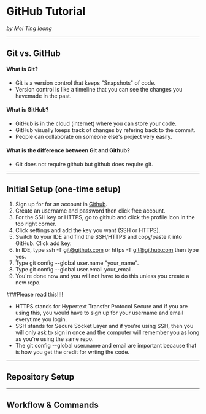 # GitHub Tutorial

_by Mei Ting Ieong_

---
## Git vs. GitHub  
#### What is Git?  
* Git is a version control that keeps "Snapshots" of code.  
 * Version control is like a timeline that you can see the changes you havemade in the past.  


#### What is GitHub?
* GitHub is in the cloud (internet) where you can store your code.  
* GitHub visually keeps track of changes by refering back to the commit.
* People can collaborate on someone else's project very easily.

#### What is the difference between Git and Github?  
* Git does not require github but github does require git.  




---
## Initial Setup (one-time setup)
1. Sign up for for an account in [Github](github).  
2. Create an username and password then click free account.  
3. For the SSH key or HTTPS, go to github and click the profile icon in the top right corner.  
4. Click settings and add the key you want (SSH or HTTPS).  
5. Switch to your IDE and find the SSH/HTTPS and copy/paste it into GitHub. Click add key.  
6. In IDE, type ssh -T git@github.com or https -T git@github.com then type yes.  
7. Type git config --global user.name "your_name".
8. Type git config --global user.email your_email.
9. You're done now and you will not have to do this unless you create a new repo.

###Please read this!!!!  
*  HTTPS stands for Hypertext Transfer Protocol Secure and if you are using this, you would have to sign up for your username and email everytime you login. 
*  SSH stands for Secure Socket Layer and if you're using SSH, then you will only ask to sign in once and the computer will remember you as long as you're using the same repo.
*  The git config --global user.name and email are important because that is how you get the credit for wrting the code.  


---
## Repository Setup



---
## Workflow & Commands